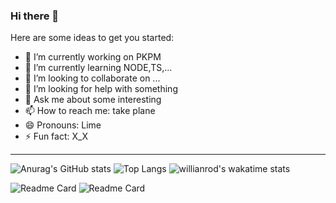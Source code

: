 ### Hi there 👋

Here are some ideas to get you started:

- 🔭 I’m currently working on PKPM
- 🌱 I’m currently learning NODE,TS,...
- 👯 I’m looking to collaborate on ...
- 🤔 I’m looking for help with something
- 💬 Ask me about some interesting
- 📫 How to reach me: take plane
- 😄 Pronouns: Lime
- ⚡ Fun fact: X_X
---
![Anurag's GitHub stats](https://github-readme-stats.vercel.app/api?username=cloudsTwo&show_icons=true&theme=onedark)
![Top Langs](https://github-readme-stats.vercel.app/api/top-langs/?username=cloudsTwo&theme=onedark)
![willianrod's wakatime stats](https://github-readme-stats.vercel.app/api/wakatime?username=Lime&theme=onedark)

![Readme Card](https://github-readme-stats.vercel.app/api/pin/?username=cloudsTwo&repo=cookie-project&theme=buefy)
![Readme Card](https://github-readme-stats.vercel.app/api/pin/?username=cloudsTwo&repo=vuepress_show_page&theme=buefy)

